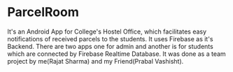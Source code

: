 # ParcelRoom
It's an Android App for College's Hostel Office, which facilitates easy notifications of received parcels to the students.
It uses Firebase as it's Backend.
There are two apps one for admin and another is for students which are connected by Firebase Realtime Database.
It was done as a team project by me(Rajat Sharma) and my Friend(Prabal Vashisht).
